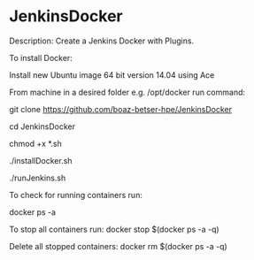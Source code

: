 # JenkinsDocker
Description:
Create a Jenkins Docker with Plugins.

To install Docker:

Install new Ubuntu image 64 bit version 14.04 using Ace

From machine in a desired folder e.g. /opt/docker run command:

git clone https://github.com/boaz-betser-hpe/JenkinsDocker

cd JenkinsDocker

chmod +x *.sh

./installDocker.sh

./runJenkins.sh

To check for running containers run:

docker ps -a

To stop all containers run:
docker stop $(docker ps -a -q)

Delete all stopped containers:
docker rm $(docker ps -a -q)
